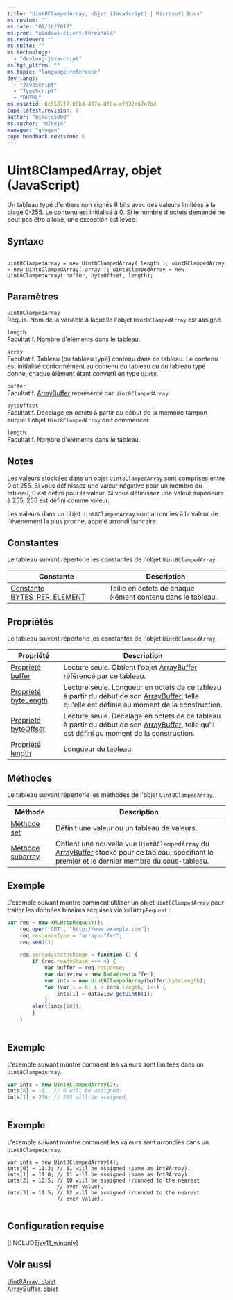 ```yaml
---
title: "Uint8ClampedArray, objet (JavaScript) | Microsoft Docs"
ms.custom: ""
ms.date: "01/18/2017"
ms.prod: "windows-client-threshold"
ms.reviewer: ""
ms.suite: ""
ms.technology: 
  - "devlang-javascript"
ms.tgt_pltfrm: ""
ms.topic: "language-reference"
dev_langs: 
  - "JavaScript"
  - "TypeScript"
  - "DHTML"
ms.assetid: 0c5537f7-00b4-487a-8fba-ef032e67e7bd
caps.latest.revision: 6
author: "mikejo5000"
ms.author: "mikejo"
manager: "ghogen"
caps.handback.revision: 6
---
```

# Uint8ClampedArray, objet (JavaScript)
Un tableau typé d'entiers non signés 8 bits avec des valeurs limitées à la plage 0\-255.  Le contenu est initialisé à 0.  Si le nombre d'octets demandé ne peut pas être alloué, une exception est levée.  
  
## Syntaxe  
  
```  
  
uint8ClampedArray = new Uint8ClampedArray( length ); uint8ClampedArray = new Uint8ClampedArray( array ); uint8ClampedArray = new Uint8ClampedArray( buffer, byteOffset, length);  
```  
  
## Paramètres  
 `uint8ClampedArray`  
 Requis.  Nom de la variable à laquelle l'objet `Uint8ClampedArray` est assigné.  
  
 `length`  
 Facultatif.  Nombre d'éléments dans le tableau.  
  
 `array`  
 Facultatif.  Tableau \(ou tableau typé\) contenu dans ce tableau.  Le contenu est initialisé conformément au contenu du tableau ou du tableau typé donné, chaque élément étant converti en type `Uint8`.  
  
 `buffer`  
 Facultatif.  [ArrayBuffer](../../javascript/reference/arraybuffer-object.md) représenté par `Uint8ClampedArray`.  
  
 `byteOffset`  
 Facultatif.  Décalage en octets à partir du début de la mémoire tampon auquel l'objet `Uint8ClampedArray` doit commencer.  
  
 `length`  
 Facultatif.  Nombre d'éléments dans le tableau.  
  
## Notes  
 Les valeurs stockées dans un objet `Uint8ClampedArray` sont comprises entre 0 et 255.  Si vous définissez une valeur négative pour un membre du tableau, 0 est défini pour la valeur.  Si vous définissez une valeur supérieure à 255, 255 est défini comme valeur.  
  
 Les valeurs dans un objet `Uint8ClampedArray` sont arrondies à la valeur de l'événement la plus proche, appelé arrondi bancaire.  
  
## Constantes  
 Le tableau suivant répertorie les constantes de l'objet `Uint8ClampedArray`.  
  
|Constante|Description|  
|---------------|-----------------|  
|[Constante BYTES\_PER\_ELEMENT](../../javascript/reference/bytes-per-element-constant-uint8clampedarray.md)|Taille en octets de chaque élément contenu dans le tableau.|  
  
## Propriétés  
 Le tableau suivant répertorie les constantes de l'objet `Uint8ClampedArray`.  
  
|Propriété|Description|  
|---------------|-----------------|  
|[Propriété buffer](../../javascript/reference/buffer-property-uint8clampedarray.md)|Lecture seule.  Obtient l'objet [ArrayBuffer](../../javascript/reference/arraybuffer-object.md) référencé par ce tableau.|  
|[Propriété byteLength](../../javascript/reference/bytelength-property-uint8clampedarray.md)|Lecture seule.  Longueur en octets de ce tableau à partir du début de son [ArrayBuffer](../../javascript/reference/arraybuffer-object.md), telle qu'elle est définie au moment de la construction.|  
|[Propriété byteOffset](../../javascript/reference/byteoffset-property-uint8clampedarray.md)|Lecture seule.  Décalage en octets de ce tableau à partir du début de son [ArrayBuffer](../../javascript/reference/arraybuffer-object.md), telle qu'il est défini au moment de la construction.|  
|[Propriété length](../../javascript/reference/length-property-uint8clampedarray.md)|Longueur du tableau.|  
  
## Méthodes  
 Le tableau suivant répertorie les méthodes de l'objet `Uint8ClampedArray`.  
  
|Méthode|Description|  
|-------------|-----------------|  
|[Méthode set](../../javascript/reference/set-method-uint8clampedarray.md)|Définit une valeur ou un tableau de valeurs.|  
|[Méthode subarray](../../javascript/reference/subarray-method-uint8clampedarray.md)|Obtient une nouvelle vue `Uint8ClampedArray` du [ArrayBuffer](../../javascript/reference/arraybuffer-object.md) stocké pour ce tableau, spécifiant le premier et le dernier membre du sous\-tableau.|  
  
## Exemple  
 L'exemple suivant montre comment utiliser un objet `Uint8ClampedArray` pour traiter les données binaires acquises via `XmlHttpRequest` :  
  
```javascript  
var req = new XMLHttpRequest();  
    req.open('GET', "http://www.example.com");  
    req.responseType = "arraybuffer";  
    req.send();  
  
    req.onreadystatechange = function () {  
        if (req.readyState === 4) {  
            var buffer = req.response;  
            var dataview = new DataView(buffer);  
            var ints = new Uint8ClampedArray(buffer.byteLength);  
            for (var i = 0; i < ints.length; i++) {  
                ints[i] = dataview.getUint8(i);  
            }  
        alert(ints[10]);  
        }  
    }  
  
```  
  
## Exemple  
 L'exemple suivant montre comment les valeurs sont limitées dans un `Uint8ClampedArray`.  
  
```javascript  
var ints = new Uint8ClampedArray(2);  
ints[0] = -1;  // 0 will be assigned.  
ints[1] = 256; // 255 will be assigned.  
  
```  
  
## Exemple  
 L'exemple suivant montre comment les valeurs sont arrondies dans un `Uint8ClampedArray`.  
  
```  
var ints = new Uint8ClampedArray(4);  
ints[0] = 11.3; // 11 will be assigned (same as Int8Array).  
ints[1] = 11.8; // 11 will be assigned (same as Int8Array).  
ints[2] = 10.5; // 10 will be assigned (rounded to the nearest   
                // even value).  
ints[3] = 11.5; // 12 will be assigned (rounded to the nearest   
                // even value).  
  
```  
  
## Configuration requise  
 [!INCLUDE[jsv11_winonly](../../javascript/reference/includes/jsv11-winonly-md.md)]  
  
## Voir aussi  
 [Uint8Array, objet](../../javascript/reference/uint8array-object.md)   
 [ArrayBuffer, objet](../../javascript/reference/arraybuffer-object.md)
